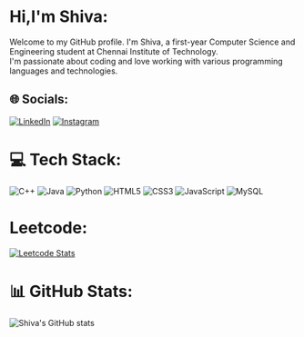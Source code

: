 # Hi,I'm Shiva:
Welcome to my GitHub profile. I'm Shiva, a first-year Computer Science and Engineering student at Chennai Institute of Technology.<br>
I'm passionate about coding and love working with various programming languages and technologies.


## 🌐 Socials:
[![LinkedIn](https://img.shields.io/badge/LinkedIn-%230077B5.svg?logo=linkedin&logoColor=white)](https://linkedin.com/in/shivavigneshkannan) 
[![Instagram](https://img.shields.io/badge/Instagram-%23E4405F.svg?logo=Instagram&logoColor=white)](https://instagram.com/Shiva_vignesh_kannan.k) 
# 💻 Tech Stack:
![C++](https://img.shields.io/badge/c++-%2300599C.svg?style=for-the-badge&logo=c%2B%2B&logoColor=white)
![Java](https://img.shields.io/badge/java-%23ED8B00.svg?style=for-the-badge&logo=openjdk&logoColor=white)
![Python](https://img.shields.io/badge/python-3670A0?style=for-the-badge&logo=python&logoColor=ffdd54)
![HTML5](https://img.shields.io/badge/html5-%23E34F26.svg?style=for-the-badge&logo=html5&logoColor=white)
![CSS3](https://img.shields.io/badge/css3-%231572B6.svg?style=for-the-badge&logo=css3&logoColor=white)
![JavaScript](https://img.shields.io/badge/javascript-%23323330.svg?style=for-the-badge&logo=javascript&logoColor=%23F7DF1E)
![MySQL](https://img.shields.io/badge/mysql-%2300000f.svg?style=for-the-badge&logo=mysql&logoColor=white)
# Leetcode:
[![Leetcode Stats](https://leetcard.jacoblin.cool/Shiva_Vignesh_Kannan?theme=dark/Shiva_Vignesh_Kannan?ext=contest)](https://leetcode.com/Shiva_Vignesh_Kannan)
# 📊 GitHub Stats:
![Shiva's GitHub stats](https://github-readme-stats.vercel.app/api?username=Shivavigneshkannan-k&show_icons=true&theme=gruvbox)

